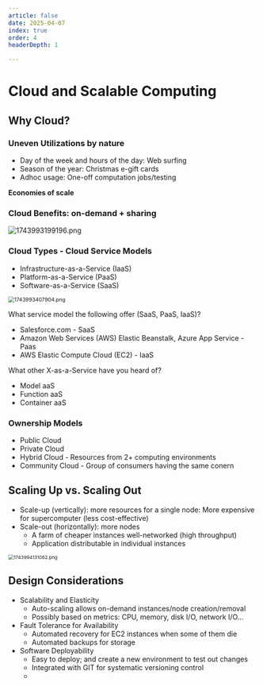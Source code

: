 ```yaml
---
article: false
date: 2025-04-07
index: true
order: 4
headerDepth: 1

---
```


# Cloud and Scalable Computing

## Why Cloud?

### Uneven Utilizations by nature

- Day of the week and hours of the day: Web surfing
- Season of the year: Christmas e-gift cards
- Adhoc usage: One-off computation jobs/testing

**Economies of scale**

### Cloud Benefits: on-demand + sharing

![1743993199196.png](https://pic.hanjiaming.com.cn/2025/04/07/6c4042d1f8df3.png)

### Cloud Types - Cloud Service Models

- Infrastructure-as-a-Service (IaaS)
- Platform-as-a-Service (PaaS)
- Software-as-a-Service (SaaS)

<img src="https://pic.hanjiaming.com.cn/2025/04/07/8fad2e2273c36.png" alt="1743993407904.png" style="zoom: 75%;" />

What service model the following offer (SaaS, PaaS, IaaS)?

- Salesforce.com - SaaS
- Amazon Web Services (AWS) Elastic Beanstalk, Azure App Service - Paas
- AWS Elastic Compute Cloud (EC2) - IaaS

What other X-as-a-Service have you heard of?

- Model aaS
- Function aaS
- Container aaS

### Ownership Models

- Public Cloud
- Private Cloud
- Hybrid Cloud - Resources from 2+ computing environments
- Community Cloud - Group of consumers having the same conern

## Scaling Up vs. Scaling Out

- Scale-up (vertically): more resources for a single node: More expensive for supercomputer (less cost-effective)
- Scale-out (horizontally): more nodes
  - A farm of cheaper instances well-networked (high throughput)
  - Application distributable in individual instances

<img src="https://pic.hanjiaming.com.cn/2025/04/07/8d5ea5fba3300.png" alt="1743994131062.png" style="zoom: 67%;" />

## Design Considerations

- Scalability and Elasticity
  - Auto-scaling allows on-demand instances/node creation/removal
  - Possibly based on metrics: CPU, memory, disk I/O, network I/O...
- Fault Tolerance for Availability
  - Automated recovery for EC2 instances when some of them die
  - Automated backups for storage
- Software Deployability
  - Easy to deploy; and create a new environment to test out changes
  - Integrated with GIT for systematic versioning control
  - 













